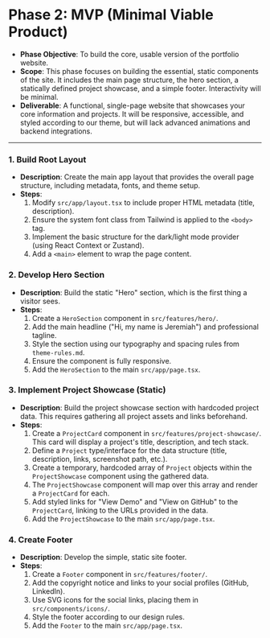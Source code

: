 # Phase 2: MVP (Minimal Viable Product)

*   **Phase Objective**: To build the core, usable version of the portfolio website.
*   **Scope**: This phase focuses on building the essential, static components of the site. It includes the main page structure, the hero section, a statically defined project showcase, and a simple footer. Interactivity will be minimal.
*   **Deliverable**: A functional, single-page website that showcases your core information and projects. It will be responsive, accessible, and styled according to our theme, but will lack advanced animations and backend integrations.

---

### **1. Build Root Layout**
*   **Description**: Create the main app layout that provides the overall page structure, including metadata, fonts, and theme setup.
*   **Steps**:
    1.  Modify `src/app/layout.tsx` to include proper HTML metadata (title, description).
    2.  Ensure the system font class from Tailwind is applied to the `<body>` tag.
    3.  Implement the basic structure for the dark/light mode provider (using React Context or Zustand).
    4.  Add a `<main>` element to wrap the page content.

### **2. Develop Hero Section**
*   **Description**: Build the static "Hero" section, which is the first thing a visitor sees.
*   **Steps**:
    1.  Create a `HeroSection` component in `src/features/hero/`.
    2.  Add the main headline ("Hi, my name is Jeremiah") and professional tagline.
    3.  Style the section using our typography and spacing rules from `theme-rules.md`.
    4.  Ensure the component is fully responsive.
    5.  Add the `HeroSection` to the main `src/app/page.tsx`.

### **3. Implement Project Showcase (Static)**
*   **Description**: Build the project showcase section with hardcoded project data. This requires gathering all project assets and links beforehand.
*   **Steps**:
    1.  Create a `ProjectCard` component in `src/features/project-showcase/`. This card will display a project's title, description, and tech stack.
    2.  Define a `Project` type/interface for the data structure (title, description, links, screenshot path, etc.).
    3.  Create a temporary, hardcoded array of `Project` objects within the `ProjectShowcase` component using the gathered data.
    4.  The `ProjectShowcase` component will map over this array and render a `ProjectCard` for each.
    5.  Add styled links for "View Demo" and "View on GitHub" to the `ProjectCard`, linking to the URLs provided in the data.
    6.  Add the `ProjectShowcase` to the main `src/app/page.tsx`.

### **4. Create Footer**
*   **Description**: Develop the simple, static site footer.
*   **Steps**:
    1.  Create a `Footer` component in `src/features/footer/`.
    2.  Add the copyright notice and links to your social profiles (GitHub, LinkedIn).
    3.  Use SVG icons for the social links, placing them in `src/components/icons/`.
    4.  Style the footer according to our design rules.
    5.  Add the `Footer` to the main `src/app/page.tsx`. 